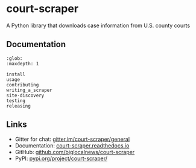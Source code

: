 # court-scraper

A Python library that downloads case information from U.S. county courts

## Documentation

```{toctree}
:glob:
:maxdepth: 1

install
usage
contributing
writing_a_scraper
site-discovery
testing
releasing
```

## Links

- Gitter for chat: [gitter.im/court-scraper/general](https://gitter.im/court-scraper/general)
- Documentation: [court-scraper.readthedocs.io](https://court-scraper.readthedocs.io/en/latest/)
- GitHub: [github.com/biglocalnews/court-scraper](https://github.com/biglocalnews/court-scraper)
- PyPI: [pypi.org/project/court-scraper/](https://pypi.org/project/court-scraper/)
